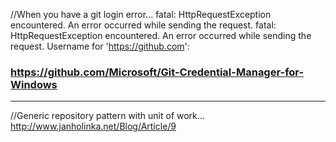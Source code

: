 //When you have a git login error...
fatal: HttpRequestException encountered.
   An error occurred while sending the request.
fatal: HttpRequestException encountered.
   An error occurred while sending the request.
Username for 'https://github.com':

### https://github.com/Microsoft/Git-Credential-Manager-for-Windows

---
//Generic repository pattern with unit of work...
http://www.janholinka.net/Blog/Article/9
